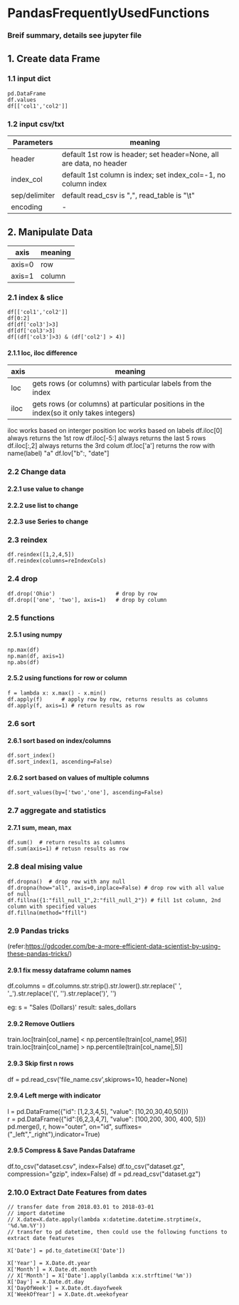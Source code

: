 # PandasFrequentlyUsedFunctions
### Breif summary, details see jupyter file
## 1. Create data Frame
### 1.1 input dict
    pd.DataFrame
    df.values
    df[['col1','col2']]
### 1.2 input csv/txt
| Parameters  | meaning |
| ------------- | ------------- |
| header  | default 1st row is header; set header=None, all are data, no header  |
| index_col  | default 1st column is index; set index_col=-1, no column index  |
| sep/delimiter  | default read_csv is ",", read_table is "\t"  |
| encoding  | -  |
## 2. Manipulate Data
| axis | meaning |
| ------ | ------ |
| axis=0  | row |
| axis=1  | column |
### 2.1 index & slice
    df[['col1','col2']]
    df[0:2]
    df[df['col3']>3]
    df[df['col3'>3]
    df[(df['col3']>3) & (df['col2'] > 4)]
#### 2.1.1 loc, iloc difference 
| axis | meaning   |
|------|------|
|   loc  | gets rows (or columns) with particular labels from the index|
|   iloc  | gets rows (or columns) at particular positions in the index(so it only takes integers)|
iloc works based on interger position
loc works based on labels
    df.iloc[0]  always returns the 1st row
    df.iloc[-5:] always returns the last 5 rows
    df.iloc[:,2] always returns the 3rd colum
    df.loc['a'] returns the row with name(label) "a"
    df.lov["b":, "date"]
### 2.2 Change data
#### 2.2.1 use value to change
#### 2.2.2 use list to change
#### 2.2.3 use Series to change
### 2.3 reindex
    df.reindex([1,2,4,5])
    df.reindex(columns=reIndexCols)
### 2.4 drop
    df.drop('Ohio')                   # drop by row
    df.drop(['one', 'two'], axis=1)   # drop by column
### 2.5 functions
#### 2.5.1 using numpy
    np.max(df)
    np.man(df, axis=1)
    np.abs(df)
#### 2.5.2 using functions for row or column
    f = lambda x: x.max() - x.min()
    df.apply(f)      # apply row by row, returns results as columns
    df.apply(f, axis=1) # return results as row
### 2.6 sort
#### 2.6.1 sort based on index/columns
    df.sort_index()
    df.sort_index(1, ascending=False)
#### 2.6.2 sort based on values of multiple columns
    df.sort_values(by=['two','one'], ascending=False)
### 2.7 aggregate and statistics
#### 2.7.1 sum, mean, max
    df.sum()  # return results as columns
    df.sum(axis=1) # retusn results as row
### 2.8 deal mising value
    df.dropna()  # drop row with any null
    df.dropna(how="all", axis=0,inplace=False) # drop row with all value of null
    df.fillna({1:"fill_null_1",2:"fill_null_2"}) # fill 1st column, 2nd column with specified values
    df.fillna(method="ffill")    
    
 ### 2.9 Pandas tricks 
 (refer:https://gdcoder.com/be-a-more-efficient-data-scientist-by-using-these-pandas-tricks/)
 
#### 2.9.1 fix messy dataframe column names
df.columns = df.columns.str.strip().str.lower().str.replace(' ', '_').str.replace('(', '').str.replace(')', '')

eg:
s = "Sales (Dollars)'
result: sales_dollars

#### 2.9.2 Remove Outliers
train.loc[train[col_name] < np.percentile(train[col_name],95)]
train.loc[train[col_name] > np.percentile(train[col_name],5)]

#### 2.9.3 Skip first n rows
df = pd.read_csv('file_name.csv',skiprows=10, header=None)

#### 2.9.4 Left merge with indicator

l = pd.DataFrame({"id": [1,2,3,4,5], "value": [10,20,30,40,50]})  
r = pd.DataFrame({"id":[6,2,3,4,7], "value": [100,200, 300, 400, 5]})  
pd.merge(l, r, how="outer", on="id", suffixes=("_left","_right"),indicator=True)

#### 2.9.5 Compress & Save Pandas Dataframe
df.to_csv("dataset.csv", index=False)
df.to_csv("dataset.gz", compression="gzip", index=False)
df = pd.read_csv("dataset.gz")

### 2.10.0 Extract Date Features from dates
```
// transfer date from 2018.03.01 to 2018-03-01
// import datetime
// X.date=X.date.apply(lambda x:datetime.datetime.strptime(x, '%d.%m.%Y'))
// transfer to pd datetime, then could use the following functions to extract date features

X['Date'] = pd.to_datetime(X['Date'])

X['Year'] = X.Date.dt.year
X['Month'] = X.Date.dt.month
// X['Month'] = X['Date'].apply(lambda x:x.strftime('%m'))
X['Day'] = X.Date.dt.day
X['DayOfWeek'] = X.Date.dt.dayofweek
X['WeekOfYear'] = X.Date.dt.weekofyear
```
